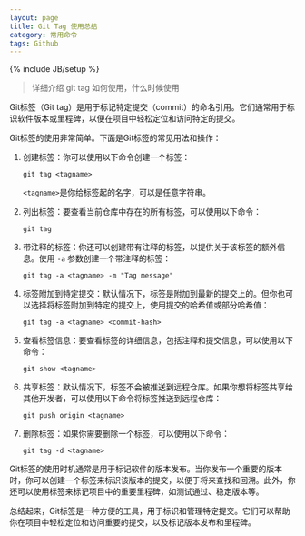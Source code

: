 ```yaml
---
layout: page
title: Git Tag 使用总结
category: 常用命令
tags: Github
---
```

{% include JB/setup %}


> 详细介绍 git tag 如何使用，什么时候使用

Git标签（Git tag）是用于标记特定提交（commit）的命名引用。它们通常用于标识软件版本或里程碑，以便在项目中轻松定位和访问特定的提交。

Git标签的使用非常简单。下面是Git标签的常见用法和操作：

1.  创建标签：你可以使用以下命令创建一个标签：

    ```shell
    git tag <tagname>
    ```

    `<tagname>`是你给标签起的名字，可以是任意字符串。

2.  列出标签：要查看当前仓库中存在的所有标签，可以使用以下命令：

    `git tag`

3.  带注释的标签：你还可以创建带有注释的标签，以提供关于该标签的额外信息。使用 `-a` 参数创建一个带注释的标签：


    ```shell
    git tag -a <tagname> -m "Tag message"
    ```

4.  标签附加到特定提交：默认情况下，标签是附加到最新的提交上的。但你也可以选择将标签附加到特定的提交上，使用提交的哈希值或部分哈希值：

    ```shell
    git tag -a <tagname> <commit-hash>
    ```

5.  查看标签信息：要查看标签的详细信息，包括注释和提交信息，可以使用以下命令：

    ```shell
    git show <tagname>
    ```

6.  共享标签：默认情况下，标签不会被推送到远程仓库。如果你想将标签共享给其他开发者，可以使用以下命令将标签推送到远程仓库：

    ```shell
    git push origin <tagname>
    ```

7.  删除标签：如果你需要删除一个标签，可以使用以下命令：

    ```shell
    git tag -d <tagname>
    ```


Git标签的使用时机通常是用于标记软件的版本发布。当你发布一个重要的版本时，你可以创建一个标签来标识该版本的提交，以便于将来查找和回溯。此外，你还可以使用标签来标记项目中的重要里程碑，如测试通过、稳定版本等。

总结起来，Git标签是一种方便的工具，用于标识和管理特定提交。它们可以帮助你在项目中轻松定位和访问重要的提交，以及标记版本发布和里程碑。

